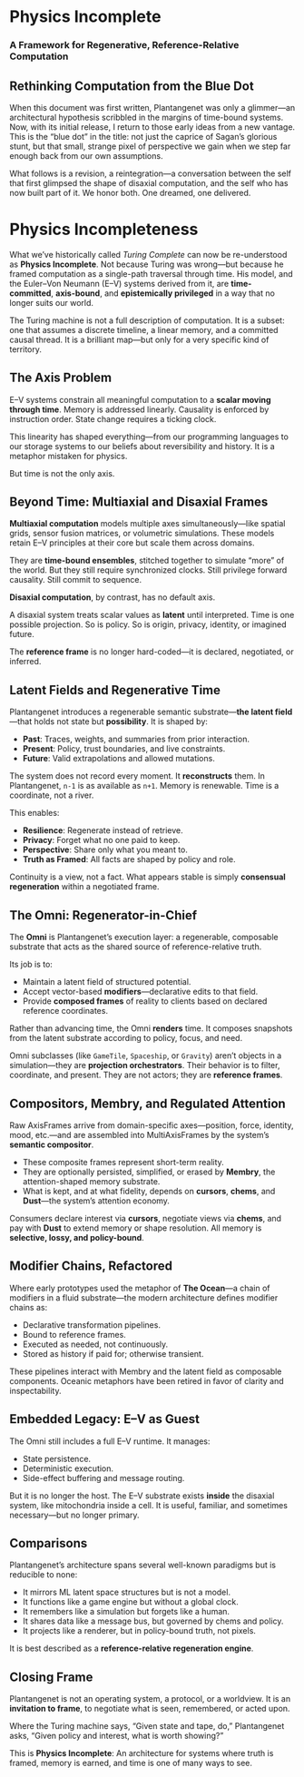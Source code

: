 # Physics Incomplete

### A Framework for Regenerative, Reference-Relative Computation

## Rethinking Computation from the Blue Dot

When this document was first written, Plantangenet was only a glimmer—an architectural hypothesis scribbled in the margins of time-bound systems. Now, with its initial release, I return to those early ideas from a new vantage. This is the “blue dot” in the title: not just the caprice of Sagan’s glorious stunt, but that small, strange pixel of perspective we gain when we step far enough back from our own assumptions.

What follows is a revision, a reintegration—a conversation between the self that first glimpsed the shape of disaxial computation, and the self who has now built part of it. We honor both. One dreamed, one delivered.

# Physics Incompleteness

What we’ve historically called *Turing Complete* can now be re-understood as **Physics Incomplete**. Not because Turing was wrong—but because he framed computation as a single-path traversal through time. His model, and the Euler–Von Neumann (E–V) systems derived from it, are **time-committed**, **axis-bound**, and **epistemically privileged** in a way that no longer suits our world.

The Turing machine is not a full description of computation. It is a subset: one that assumes a discrete timeline, a linear memory, and a committed causal thread. It is a brilliant map—but only for a very specific kind of territory.

## The Axis Problem

E–V systems constrain all meaningful computation to a **scalar moving through time**. Memory is addressed linearly. Causality is enforced by instruction order. State change requires a ticking clock.

This linearity has shaped everything—from our programming languages to our storage systems to our beliefs about reversibility and history. It is a metaphor mistaken for physics.

But time is not the only axis.

## Beyond Time: Multiaxial and Disaxial Frames

**Multiaxial computation** models multiple axes simultaneously—like spatial grids, sensor fusion matrices, or volumetric simulations. These models retain E–V principles at their core but scale them across domains.

They are **time-bound ensembles**, stitched together to simulate “more” of the world. But they still require synchronized clocks. Still privilege forward causality. Still commit to sequence.

**Disaxial computation**, by contrast, has no default axis.

A disaxial system treats scalar values as **latent** until interpreted. Time is one possible projection. So is policy. So is origin, privacy, identity, or imagined future.

The **reference frame** is no longer hard-coded—it is declared, negotiated, or inferred.

## Latent Fields and Regenerative Time

Plantangenet introduces a regenerable semantic substrate—**the latent field**—that holds not state but **possibility**. It is shaped by:

* **Past**: Traces, weights, and summaries from prior interaction.
* **Present**: Policy, trust boundaries, and live constraints.
* **Future**: Valid extrapolations and allowed mutations.

The system does not record every moment. It **reconstructs** them. In Plantangenet, `n-1` is as available as `n+1`. Memory is renewable. Time is a coordinate, not a river.

This enables:

* **Resilience**: Regenerate instead of retrieve.
* **Privacy**: Forget what no one paid to keep.
* **Perspective**: Share only what you meant to.
* **Truth as Framed**: All facts are shaped by policy and role.

Continuity is a view, not a fact. What appears stable is simply **consensual regeneration** within a negotiated frame.

## The Omni: Regenerator-in-Chief

The **Omni** is Plantangenet’s execution layer: a regenerable, composable substrate that acts as the shared source of reference-relative truth.

Its job is to:

* Maintain a latent field of structured potential.
* Accept vector-based **modifiers**—declarative edits to that field.
* Provide **composed frames** of reality to clients based on declared reference coordinates.

Rather than advancing time, the Omni **renders** time. It composes snapshots from the latent substrate according to policy, focus, and need.

Omni subclasses (like `GameTile`, `Spaceship`, or `Gravity`) aren’t objects in a simulation—they are **projection orchestrators**. Their behavior is to filter, coordinate, and present. They are not actors; they are **reference frames**.

## Compositors, Membry, and Regulated Attention

Raw AxisFrames arrive from domain-specific axes—position, force, identity, mood, etc.—and are assembled into MultiAxisFrames by the system’s **semantic compositor**.

* These composite frames represent short-term reality.
* They are optionally persisted, simplified, or erased by **Membry**, the attention-shaped memory substrate.
* What is kept, and at what fidelity, depends on **cursors**, **chems**, and **Dust**—the system’s attention economy.

Consumers declare interest via **cursors**, negotiate views via **chems**, and pay with **Dust** to extend memory or shape resolution. All memory is **selective, lossy, and policy-bound**.

## Modifier Chains, Refactored

Where early prototypes used the metaphor of **The Ocean**—a chain of modifiers in a fluid substrate—the modern architecture defines modifier chains as:

* Declarative transformation pipelines.
* Bound to reference frames.
* Executed as needed, not continuously.
* Stored as history if paid for; otherwise transient.

These pipelines interact with Membry and the latent field as composable components. Oceanic metaphors have been retired in favor of clarity and inspectability.

## Embedded Legacy: E–V as Guest

The Omni still includes a full E–V runtime. It manages:

* State persistence.
* Deterministic execution.
* Side-effect buffering and message routing.

But it is no longer the host. The E–V substrate exists **inside** the disaxial system, like mitochondria inside a cell. It is useful, familiar, and sometimes necessary—but no longer primary.

## Comparisons

Plantangenet’s architecture spans several well-known paradigms but is reducible to none:

* It mirrors ML latent space structures but is not a model.
* It functions like a game engine but without a global clock.
* It remembers like a simulation but forgets like a human.
* It shares data like a message bus, but governed by chems and policy.
* It projects like a renderer, but in policy-bound truth, not pixels.

It is best described as a **reference-relative regeneration engine**.

## Closing Frame

Plantangenet is not an operating system, a protocol, or a worldview. It is an **invitation to frame**, to negotiate what is seen, remembered, or acted upon.

Where the Turing machine says, “Given state and tape, do,”
Plantangenet asks, “Given policy and interest, what is worth showing?”

This is **Physics Incomplete**:
An architecture for systems where truth is framed, memory is earned, and time is one of many ways to see.
